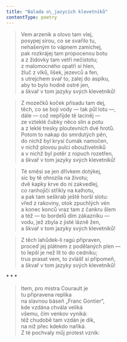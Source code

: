 ```yaml
---
title: "Balada o\_jazycích klevetníků"
contentType: poetry
---
```


<section>

> Vem arzenik a olovo tam vlej,  
> posypej sírou, co se svařilo tu,  
> nehašeným to vápnem zamíchej,  
> pak rozkrájej tam propocenou botu  
> a z židovky tam vetři nečistotu;  
> z malomocného opatři si hlen,  
> žluč z vlků, lišek, jezevců a fen,  
> s utrejchem svař to, zalej do aspiku,  
> aby to bylo hodně ostré jen,  
> a škvař v tom jazyky svých klevetníků!

> Z mozečků koček přísadu tam dej,  
> těch, co se bojí vody — tak půl lotu —,  
> dále — což nepřijde tě laciněj —  
> ze vzteklé čubky něco slin a potu  
> a z leklé tresky ploutevních dvé hrotů.  
> Potom to nakap do smrdutých pěn,  
> do nichž byl krysí čumák namočen,  
> v nichž plovou pulci obouživelníků  
> a v nichž byl potěr z ropuch rozetřen,  
> a škvař v tom jazyky svých klevetníků!

> Té směsi se jen dřívkem dotýkej,  
> sic by tě ohrozila na životu;  
> dvě kapky krve do ní zakvedlej,  
> co ranhojiči stříkly na kalhotu,  
> a pak tam seškrab ještě horší slotu:  
> vřed z rakoviny, otok zpuchlých vén  
> a konec konců vraz tam z čankru šlem  
> a též — to bordelů dím zákazníku —  
> vodu, jež zbyla z jisté lázně žen,  
> a škvař v tom jazyky svých klevetníků!

> Z těch lahůdek-li ragú připraven,  
> proceď jej plátnem z podělaných plen —  
> to lepší je než lít to do cedníku;  
> trus prasat vem, to zvlášť si připomeň,  
> a škvař v tom jazyky svých klevetníků!

</section>


<section>

\* \* \*

> Item, pro mistra Courault je  
> tu připravena replika  
> na slavnou báseň „Franc Gontier“,  
> kde vzdána chvála veliká  
> všemu, čím venkov vyniká:  
> též chudobě tam vzdán je dík,  
> na niž přec kdekdo naříká.  
> Z té pochvaly můj protest vznik:

</section>
